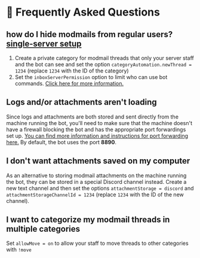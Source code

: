 # 🙋 Frequently Asked Questions

## how do I hide modmails from regular users? [single-server setup](setup.md#single-server-setup)

1. Create a private category for modmail threads that only your server staff and the bot can see and set the option
`categoryAutomation.newThread = 1234` (replace `1234` with the ID of the category)
2. Set the `inboxServerPermission` option to limit who can use bot commands.
   [Click here for more information.](configuration.md#inboxserverpermission)

## Logs and/or attachments aren't loading

Since logs and attachments are both stored and sent directly from the machine running the bot, you'll need to make sure
that the machine doesn't have a firewall blocking the bot and has the appropriate port forwardings set up.
[You can find more information and instructions for port forwarding here.](https://portforward.com/)
By default, the bot uses the port **8890**.

## I don't want attachments saved on my computer

As an alternative to storing modmail attachments on the machine running the bot, they can be stored in a special Discord
channel instead. Create a new text channel and then set the options `attachmentStorage = discord` and
`attachmentStorageChannelId = 1234` (replace `1234` with the ID of the new channel).

## I want to categorize my modmail threads in multiple categories

Set `allowMove = on` to allow your staff to move threads to other categories with `!move`
